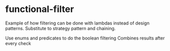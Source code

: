 # functional-filter

Example of how filtering can be done with lambdas instead of design patterns. Substitute to strategy pattern and chaining.

Use enums and predicates to do the boolean filtering
Combines results after every check
